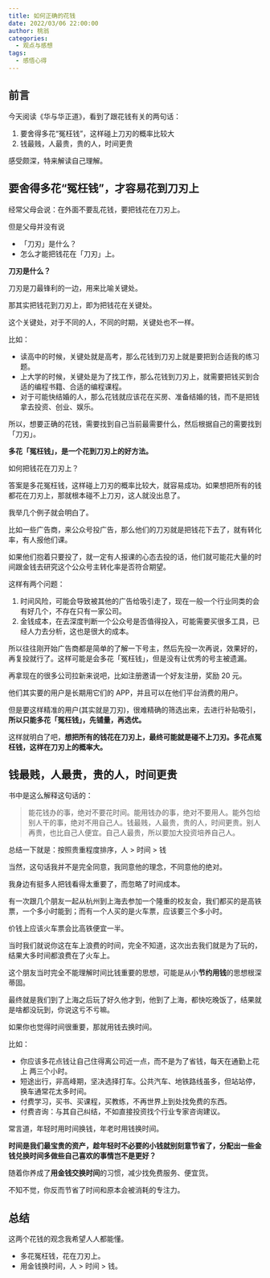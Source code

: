 ```yaml
---
title: 如何正确的花钱
date: 2022/03/06 22:00:00
author: 桃翁
categories: 
  - 观点与感想
tags: 
  - 感悟心得
---
```


## 前言

今天阅读《华与华正道》，看到了跟花钱有关的两句话：

1. 要舍得多花“冤枉钱”，这样碰上刀刃的概率比较大
2. 钱最贱，人最贵，贵的人，时间更贵

感受颇深，特来解读自己理解。

## 要舍得多花“冤枉钱”，才容易花到刀刃上

经常父母会说：在外面不要乱花钱，要把钱花在刀刃上。

但是父母并没有说

* 「刀刃」是什么？
* 怎么才能把钱花在「刀刃」上。

**刀刃是什么？**

刀刃是刀最锋利的一边，用来比喻关键处。

那其实把钱花到刀刃上，即为把钱花在关键处。

这个关键处，对于不同的人，不同的时期，关键处也不一样。

比如：

* 读高中的时候，关键处就是高考，那么花钱到刀刃上就是要把到合适我的练习题。
* 上大学的时候，关键处是为了找工作，那么花钱到刀刃上，就需要把钱买到合适的编程书籍、合适的编程课程。
* 对于可能快结婚的人，那么花钱就应该花在买房、准备结婚的钱，而不是把钱拿去投资、创业、娱乐。

所以，想要正确的花钱，需要找到自己当前最需要什么，然后根据自己的需要找到「刀刃」。

**多花「冤枉钱」，是一个花到刀刃上的好方法。**

如何把钱花在刀刃上？

答案是多花冤枉钱，这样碰上刀刃的概率比较大，就容易成功。如果想把所有的钱都花在刀刃上，那就根本碰不上刀刃，这人就没出息了。

我举几个例子就会明白了。

比如一些广告商，来公众号投广告，那么他们的刀刃就是把钱花下去了，就有转化率，有人报他们课。

如果他们抱着只要投了，就一定有人报课的心态去投的话，他们就可能花大量的时间跟金钱去研究这个公众号主转化率是否符合期望。

这样有两个问题：

1. 时间风险，可能会导致被其他的广告给吸引走了，现在一般一个行业同类的会有好几个，不存在只有一家公司。
2. 金钱成本，在去深度判断一个公众号是否值得投入，可能需要买很多工具，已经人力去分析，这也是很大的成本。

所以往往刚开始广告商都是简单的了解一下号主，然后先投一次再说，效果好的，再复投就行了。这样可能是会多花「冤枉钱」，但是没有让优秀的号主被遗漏。

再拿现在的很多公司拉新来说吧，比如注册邀请一个好友注册，奖励 20 元。

他们其实要的用户是长期用它们的 APP，并且可以在他们平台消费的用户。

但是要这样精准的用户(其实就是刀刃)，很难精确的筛选出来，去进行补贴吸引，**所以只能多花「冤枉钱」，先铺量，再选优。**

这样就明白了吧，**想把所有的钱花在刀刃上，最终可能就是碰不上刀刃。多花点冤枉钱，这样在刀刃上的概率大。**

## 钱最贱，人最贵，贵的人，时间更贵

书中是这么解释这句话的：

> 能花钱办的事，绝对不要花时间。能用钱办的事，绝对不要用人。能外包给别人干的事，绝对不用自己人。钱最贱，人最贵，贵的人，时间更贵。别人再贵，也比自己人便宜。自己人最贵，所以要加大投资培养自己人。


总结一下就是：按照贵重程度排序，人 > 时间 > 钱

当然，这句话我并不是完全同意，我同意他的理念，不同意他的绝对。

我身边有挺多人把钱看得太重要了，而忽略了时间成本。

有一次跟几个朋友一起从杭州到上海去参加一个隆重的校友会，我们都买的是高铁票，一个多小时能到；而有一个人买的是火车票，应该要三个多小时。

价钱上应该火车票会比高铁便宜一半。

当时我们就说你这在车上浪费的时间，完全不知道，这次出去我们就是为了玩的，结果大多时间都浪费在了火车上。

这个朋友当时完全不能理解时间比钱重要的思想，可能是从小**节约用钱**的思想根深蒂固。

最终就是我们到了上海之后玩了好久他才到，他到了上海，都快吃晚饭了，结果就是啥都没玩到，你说这亏不亏嘛。

如果你也觉得时间很重要，那就用钱去换时间。

比如：

* 你应该多花点钱让自己住得离公司近一点，而不是为了省钱，每天在通勤上花上 两三个小时。
* 短途出行，非高峰期，坚决选择打车。公共汽车、地铁路线虽多，但站站停，换车通常花太多时间。
* 付费学习，买书、买课程，买教练，不再世界上到处找免费的东西。
* 付费咨询：与其自己纠结，不如直接投资找个行业专家咨询建议。

常言道，年轻时用时间换钱，年老时用钱换时间。

**时间是我们最宝贵的资产，趁年轻时不必要的小钱就别刻意节省了，分配出一些金钱兑换时间多做些自己喜欢的事情岂不是更好？**

随着你养成了**用金钱交换时间**的习惯，减少找免费服务、便宜货。

不知不觉，你反而节省了时间和原本会被消耗的专注力。

## 总结

这两个花钱的观念我希望人人都能懂。

* 多花冤枉钱，花在刀刃上。
* 用金钱换时间，人 > 时间 > 钱。